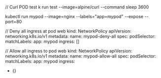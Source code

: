 // Curl POD test
k run test --image=alpine/curl --command sleep 3600

kubectl run mypod --image=nginx --labels="app=mypod" --expose --port=80


// Deny all ingress at pod web
kind: NetworkPolicy
apiVersion: networking.k8s.io/v1
metadata:
  name: mypod-deny-all
spec:
  podSelector:
    matchLabels:
      app: mypod
  ingress: []

// Allow all ingress to pod web
kind: NetworkPolicy
apiVersion: networking.k8s.io/v1
metadata:
  name: mypod-allow-all
spec:
  podSelector:
    matchLabels:
      app: mypod
  ingress: 
  - {}